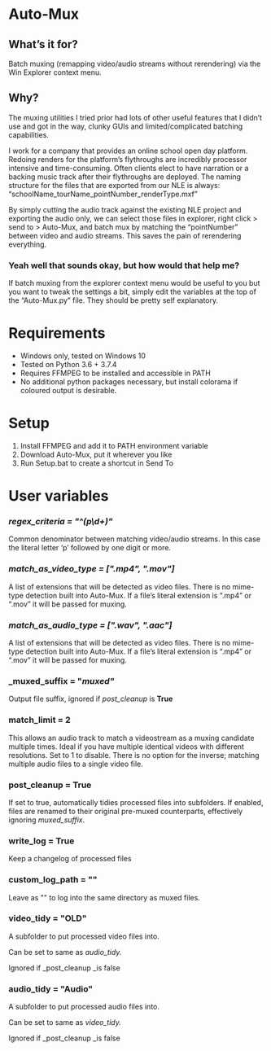 # Auto-Mux


## What’s it for?

Batch muxing (remapping video/audio streams without rerendering) via the Win Explorer context menu.


## Why?

The muxing utilities I tried prior had lots of other useful features that I didn’t use and got in the way, clunky GUIs and limited/complicated batching capabilities. 

I work for a company that provides an online school open day platform. Redoing renders for the platform’s flythroughs are incredibly processor intensive and time-consuming. Often clients elect to have narration or a backing music track after their flythroughs are deployed. The naming structure for the files that are exported from our NLE is always: “schoolName_tourName_pointNumber_renderType.mxf”

By simply cutting the audio track against the existing NLE project and exporting the audio only, we can select those files in explorer, right click > send to > Auto-Mux, and batch mux by matching the “pointNumber” between video and audio streams. This saves the pain of rerendering everything.


### Yeah well that sounds okay, but how would that help me?

If batch muxing from the explorer context menu would be useful to you but you want to tweak the settings a bit, simply edit the variables at the top of the “Auto-Mux.py” file. They should be pretty self explanatory.


# Requirements



*   Windows only, tested on Windows 10
*   Tested on Python 3.6 + 3.7.4
*   Requires FFMPEG to be installed and accessible in PATH
*   No additional python packages necessary, but install colorama if coloured output is desirable.


# Setup



1. Install FFMPEG and add it to PATH environment variable
2. Download Auto-Mux, put it wherever you like
3. Run Setup.bat to create a shortcut in Send To


# User variables


### _regex_criteria = "^(p\d+)"_

Common denominator between matching video/audio streams. In this case the literal letter ‘p’ followed by one digit or more.


### _match_as_video_type = [".mp4", ".mov"]_

A list of extensions that will be detected as video files. There is no mime-type detection built into Auto-Mux. If a file’s literal extension is “.mp4” or “.mov” it will be passed for muxing.


### _match_as_audio_type = [".wav", ".aac"]_

A list of extensions that will be detected as video files. There is no mime-type detection built into Auto-Mux. If a file’s literal extension is “.mp4” or “.mov” it will be passed for muxing.


### _muxed_suffix = "_muxed"_

Output file suffix, ignored if _post_cleanup_ is **True**


### match_limit = 2 

This allows an audio track to match a videostream as a muxing candidate multiple times. Ideal if you have multiple identical videos with different resolutions. Set to 1 to disable. There is no option for the inverse; matching multiple audio files to a single video file. 


### post_cleanup = True

If set to true, automatically tidies processed files into subfolders. If enabled, files are renamed to their original pre-muxed counterparts, effectively ignoring _muxed_suffix_.


### write_log = True

Keep a changelog of processed files


### custom_log_path = ""

Leave as "" to log into the same directory as muxed files.


### video_tidy = "OLD"

A subfolder to put processed video files into.

Can be set to same as _audio_tidy._

Ignored if _post_cleanup _is false


### audio_tidy = "Audio"

A subfolder to put processed audio files into.

Can be set to same as _video_tidy._

Ignored if _post_cleanup _is false
